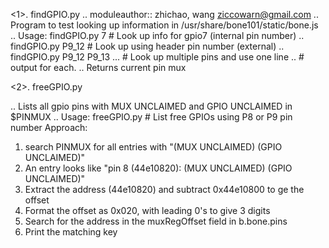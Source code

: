 
<1>. findGPIO.py
.. moduleauthor:: zhichao, wang <ziccowarn@gmail.com>
.. Program to test looking up information in /usr/share/bone101/static/bone.js
.. Usage:  findGPIO.py 7     # Look up info for gpio7 (internal pin number)
..         findGPIO.py P9_12 # Look up using header pin number (external)
..         findGPIO.py P9_12 P9_13 ...  # Look up multiple pins and use one line
..                                      # output for each.
.. Returns current pin mux

<2>. freeGPIO.py

.. Lists all gpio pins with MUX UNCLAIMED and GPIO UNCLAIMED in $PINMUX
.. Usage:  freeGPIO.py    # List free GPIOs using P8 or P9 pin number
Approach:
1. search PINMUX for all entries with "(MUX UNCLAIMED) (GPIO UNCLAIMED)"
2. An entry looks like "pin 8 (44e10820): (MUX UNCLAIMED) (GPIO UNCLAIMED)"
3. Extract the address (44e10820) and subtract 0x44e10800 to ge the offset
4. Format the offset as 0x020, with leading 0's to give 3 digits
5. Search for the address in the muxRegOffset field in b.bone.pins
6. Print the matching key